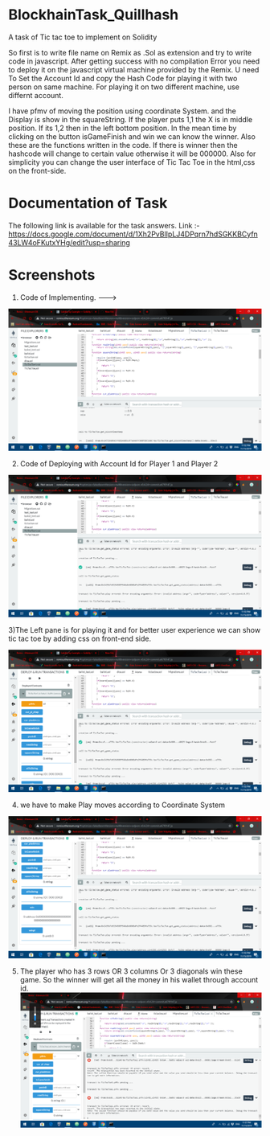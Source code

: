 # BlockhainTask_Quillhash
A task of Tic tac toe to implement on Solidity

So first is to write file name on Remix as .Sol as extension and try to write code in javascript. 
After getting success with no compilation Error you need to deploy it on the javascript virtual machine provided by the Remix.
U need To Set the Account Id and copy the Hash Code for playing it with two person on same machine. For playing it on two different machine, use differnt account. 

I have pfmv of moving the position using coordinate System. and the Display is show in the squareString.
If the player puts 1,1 the X is in middle position. If its 1,2 then in the left bottom position.
In the mean time by clicking on the button isGameFinish and win we can know the winner. Also these are the functions written in the code.
If there is winner then the hashcode will change to certain value otherwise it will be 000000.
Also for simplicity you can change the user interface of Tic Tac Toe in the html,css on the front-side.

# Documentation of Task 

The following link is available for the task answers. Link :-
https://docs.google.com/document/d/1Xh2PvBlIpLJ4DPqrn7hdSGKKBCyfn43LW4oFKutxYHg/edit?usp=sharing


# Screenshots

1) Code of Implementing. --->

![Main Page](https://github.com/karshil2309/BlockhainTask_Quillhash/blob/master/Screenshot%20(107).png?raw=true "Page")


2) Code of Deploying with Account Id for Player 1 and Player 2

![Main Page](https://github.com/karshil2309/BlockhainTask_Quillhash/blob/master/Screenshot%20(109).png?raw=true "Page")


3)The Left pane is for playing it and for better user experience we can show tic tac toe by adding css on front-end side.

![Main Page](https://github.com/karshil2309/BlockhainTask_Quillhash/blob/master/Screenshot%20(110).png?raw=true "Page")

4) we have to make Play moves according to Coordinate System

![Main Page](https://github.com/karshil2309/BlockhainTask_Quillhash/blob/master/Screenshot%20(111).png?raw=true "Page")


5) The player who has 3 rows OR 3 columns  Or 3 diagonals win these game. So the winner will get all the money in his wallet 
through account id.
![Main Page](https://github.com/karshil2309/BlockhainTask_Quillhash/blob/master/Screenshot%20(112).png?raw=true "Page")


